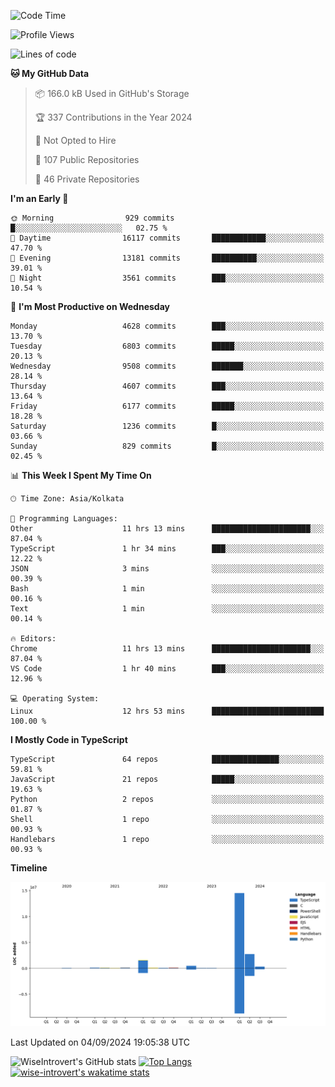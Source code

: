 <!--START_SECTION:waka-->
![Code Time](http://img.shields.io/badge/Code%20Time-1%2C564%20hrs%2046%20mins-blue)

![Profile Views](http://img.shields.io/badge/Profile%20Views-0-blue)

![Lines of code](https://img.shields.io/badge/From%20Hello%20World%20I%27ve%20Written-20.3%20million%20lines%20of%20code-blue)

**🐱 My GitHub Data** 

> 📦 166.0 kB Used in GitHub's Storage 
 > 
> 🏆 337 Contributions in the Year 2024
 > 
> 🚫 Not Opted to Hire
 > 
> 📜 107 Public Repositories 
 > 
> 🔑 46 Private Repositories 
 > 
**I'm an Early 🐤** 

```text
🌞 Morning                929 commits         █░░░░░░░░░░░░░░░░░░░░░░░░   02.75 % 
🌆 Daytime                16117 commits       ████████████░░░░░░░░░░░░░   47.70 % 
🌃 Evening                13181 commits       ██████████░░░░░░░░░░░░░░░   39.01 % 
🌙 Night                  3561 commits        ███░░░░░░░░░░░░░░░░░░░░░░   10.54 % 
```
📅 **I'm Most Productive on Wednesday** 

```text
Monday                   4628 commits        ███░░░░░░░░░░░░░░░░░░░░░░   13.70 % 
Tuesday                  6803 commits        █████░░░░░░░░░░░░░░░░░░░░   20.13 % 
Wednesday                9508 commits        ███████░░░░░░░░░░░░░░░░░░   28.14 % 
Thursday                 4607 commits        ███░░░░░░░░░░░░░░░░░░░░░░   13.64 % 
Friday                   6177 commits        █████░░░░░░░░░░░░░░░░░░░░   18.28 % 
Saturday                 1236 commits        █░░░░░░░░░░░░░░░░░░░░░░░░   03.66 % 
Sunday                   829 commits         █░░░░░░░░░░░░░░░░░░░░░░░░   02.45 % 
```


📊 **This Week I Spent My Time On** 

```text
🕑︎ Time Zone: Asia/Kolkata

💬 Programming Languages: 
Other                    11 hrs 13 mins      ██████████████████████░░░   87.04 % 
TypeScript               1 hr 34 mins        ███░░░░░░░░░░░░░░░░░░░░░░   12.22 % 
JSON                     3 mins              ░░░░░░░░░░░░░░░░░░░░░░░░░   00.39 % 
Bash                     1 min               ░░░░░░░░░░░░░░░░░░░░░░░░░   00.16 % 
Text                     1 min               ░░░░░░░░░░░░░░░░░░░░░░░░░   00.14 % 

🔥 Editors: 
Chrome                   11 hrs 13 mins      ██████████████████████░░░   87.04 % 
VS Code                  1 hr 40 mins        ███░░░░░░░░░░░░░░░░░░░░░░   12.96 % 

💻 Operating System: 
Linux                    12 hrs 53 mins      █████████████████████████   100.00 % 
```

**I Mostly Code in TypeScript** 

```text
TypeScript               64 repos            ███████████████░░░░░░░░░░   59.81 % 
JavaScript               21 repos            █████░░░░░░░░░░░░░░░░░░░░   19.63 % 
Python                   2 repos             ░░░░░░░░░░░░░░░░░░░░░░░░░   01.87 % 
Shell                    1 repo              ░░░░░░░░░░░░░░░░░░░░░░░░░   00.93 % 
Handlebars               1 repo              ░░░░░░░░░░░░░░░░░░░░░░░░░   00.93 % 
```



**Timeline**

![Lines of Code chart](https://raw.githubusercontent.com/wise-introvert/wise-introvert/master/assets/bar_graph.png)


 Last Updated on 04/09/2024 19:05:38 UTC
<!--END_SECTION:waka-->

![WiseIntrovert's GitHub stats](https://github-readme-stats.vercel.app/api?username=wise-introvert&count_private=true&show_icons=true)
[![Top Langs](https://github-readme-stats.vercel.app/api/top-langs/?username=wise-introvert&langs_count=10)](https://github.com/anuraghazra/github-readme-stats)
[![wise-introvert's wakatime stats](https://github-readme-stats.vercel.app/api/wakatime?username=wiseintrovert)](https://github.com/anuraghazra/github-readme-stats)
